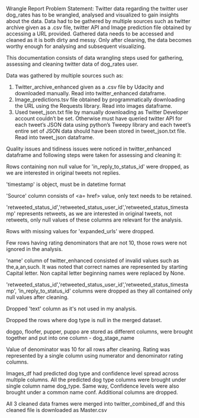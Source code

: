 Wrangle Report
Problem Statement:
Twitter data regarding the twitter user dog_rates has to be wrangled, analysed and visualized to gain insights about the data. Data had to be gathered by multiple sources such as twitter archive given as a .csv file, twitter API and Image prediction file obtained by accessing a URL provided. Gathered data needs to be accessed and cleaned as it is both dirty and messy. Only after cleaning, the data becomes worthy enough for analysing and subsequent visualizing.

This documentation consists of data wrangling steps used for gathering, assessing and cleaning twitter data of dog_rates user.

Data was gathered by multiple sources such as:
1.	Twitter_archive_enhanced given as a .csv file by Udacity and downloaded manually. Read into twitter_enhanced dataframe.
2.	Image_predictions.tsv file obtained by programmatically downloading the URL using the Requests library.  Read into images dataframe.
3.	Used tweet_json.txt file by manually downloading as Twitter Developer account couldn’t be set. Otherwise must have queried twitter API for each tweet’s JSON data using python’s Tweepy library and each tweet’s entire set of JSON data should have been stored in tweet_json.txt file. Read into tweet_json dataframe.

Quality issues and tidiness issues were noticed in  twitter_enhanced dataframe and following steps were taken for assessing and cleaning it:

Rows containing non null value for 'in_reply_to_status_id'  were dropped, as we are interested in original tweets not replies.

'timestamp' is object, must be in datetime format

'Source' column consists of <a= href> value, only text needs to be retained.

 'retweeted_status_id','retweeted_status_user_id','retweeted_status_timestamp' represents retweets, as we are interested in original tweets, not retweets, only null values of these columns are relevant for the analysis.

Rows with missing values for 'expanded_urls' were dropped.

Few rows having rating denominators that are not 10, those rows were not ignored in the analysis.

'name' column of twitter_enhanced consisted of invalid values such as the,a,an,such. It was noted that correct names are represented by starting Capital letter. Non capital letter beginning names were replaced by None.

'retweeted_status_id','retweeted_status_user_id','retweeted_status_timestamp', ‘in_reply_to_status_id' columns were dropped as they all contained only null values after cleaning.

Dropped 'text' column as it's not used in my analysis.

Dropped the rows where dog type is null in the merged dataset.

doggo, floofer, pupper, puppo are stored as different columns, were brought together and put into one column - dog_stage_name

Value of denominator was 10 for all rows after cleaning. Rating was represented by a single column using numerator and denominator rating columns. 

Images_df had predicted dog type and confidence level spread across multiple columns. All the predicted dog type columns were brought under single column name dog_type. Same way, Confidence levels were also brought under a common name conf. Additional columns are dropped.

All 3 cleaned data frames were merged into twitter_combined_df and this cleaned file is downloaded as Master.csv